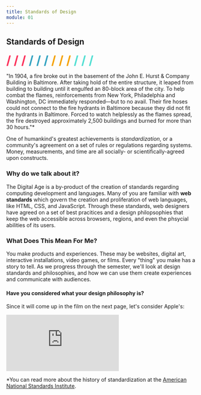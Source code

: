 ```yaml
---
title: Standards of Design
module: 01
---
```


## Standards of Design
<span style="color: #FC315A; font-size: xx-large; font-weight: bold">/ / / </span>
<span style="color: #33A3C1; font-size: xx-large; font-weight: bold">/ / / </span>
<span style="color: #F5A205; font-size: xx-large; font-weight: bold">/ / / </span>
<span style="color: #53DFD3; font-size: xx-large; font-weight: bold">/ / /</span>

"In 1904, a fire broke out in the basement of the John E. Hurst & Company Building in Baltimore. After taking hold of the entire structure, it leaped from building to building until it engulfed an 80-block area of the city. To help combat the flames, reinforcements from New York, Philadelphia and Washington, DC immediately responded—but to no avail. Their fire hoses could not connect to the fire hydrants in Baltimore because they did not fit the hydrants in Baltimore. Forced to watch helplessly as the flames spread, the fire destroyed approximately 2,500 buildings and burned for more than 30 hours."*

One of humankind's greatest achievements is _standardization_, or a community's agreement on a set of rules or regulations regarding systems. Money, measurements, and time are all socially- or scientifically-agreed upon constructs.

### Why do we talk about it?

The Digital Age is a by-product of the creation of standards regarding computing development and languages. Many of you are familiar with **web standards** which govern the creation and proliferation of web languages, like HTML, CSS, and JavaScript. Through these standards, web designers have agreed on a set of best pracitices and a design philopsophies that keep the web accessible across browsers, regions, and even the phsycial abilities of its users.

### What Does This Mean For Me?

You make products and experiences. These may be websites, digital art, interactive installations, video games, or films. Every "thing" you make has a story to tell. As we progress through the semester, we'll look at design standards and philosophies, and how we can use them create experiences and communicate with audiences.

#### Have you considered what your design philosophy is?

 
Since it will come up in the film on the next page, let's consider Apple's:
<div class="embed-responsive embed-responsive-16by9"><iframe class="embed-responsive-item" src="https://www.youtube.com/embed/PKbPPFqONH0" frameborder="0" allowfullscreen></iframe></div>

*You can read more about the history of standardization at the [American National Standards Institute](https://www.standardslearn.org/coursedetails.aspx?key=60).

